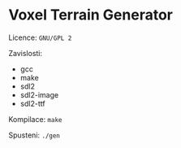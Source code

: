 Voxel Terrain Generator
=======================

Licence:
	`GNU/GPL 2`

Zavislosti:
 * gcc
 * make
 * sdl2
 * sdl2-image
 * sdl2-ttf
	
Kompilace:
	`make`
	
Spusteni:
	`./gen`
	
